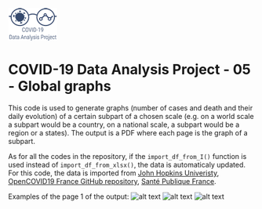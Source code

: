 ![alt text](https://github.com/CleHou/COVID-19-Data-Analysis-Project/blob/master/99-Other/99.1-Logo/Logo2_100px.png)
# COVID-19 Data Analysis Project - 05 - Global graphs
This code is used to generate graphs (number of cases and death and their daily evolution) of a certain subpart of a chosen scale (e.g. on a world scale a subpart would be a country, on a national scale, a subpart would be a region or a states). The output is a PDF where each page is the graph of a subpart.

As for all the codes in the repository, if the `import_df_from_I()` function is used instead of `import_df_from_xlsx()`, the data is automaticaly updated.
For this code, the data is imported from [John Hopkins Univeristy](https://github.com/CSSEGISandData/COVID-19/tree/master/csse_covid_19_data/csse_covid_19_time_series), [OpenCOVID19 France GitHub repository](https://github.com/opencovid19-fr/data/blob/master/dist/chiffres-cles.csv), [Santé Publique France](https://www.census.gov/topics/population.html).

Examples of the page 1 of the output: 
![alt text](https://houzardc.fr/wp-content/uploads/2020/05/All_Countries_Preview.png)
![alt text](https://houzardc.fr/wp-content/uploads/2020/05/All_Regions_Preview.png)
![alt text](https://houzardc.fr/wp-content/uploads/2020/05/All_States_Preview.png)
